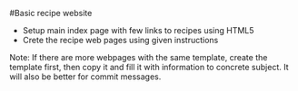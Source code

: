 #Basic recipe website
- Setup main index page with few links to recipes using HTML5
- Crete the recipe web pages using given instructions

Note: If there are more webpages with the same template, create the template first,
    then copy it and fill it with information to concrete subject. It will also be better
    for commit messages. 